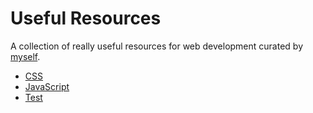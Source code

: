 # Useful Resources

A collection of really useful resources for web development curated by
[myself](http://wolfiezero.com/).

- [CSS](css.md)
- [JavaScript](javascript.md)
- [Test](testing.md)
